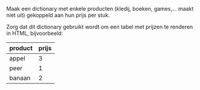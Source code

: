 Maak een dictionary met enkele producten (kledij, boeken, games,... maakt niet uit) gekoppeld aan hun prijs per stuk.

Zorg dat dit dictionary gebruikt wordt om een tabel met prijzen te renderen in HTML, bijvoorbeeld:

| product | prijs |
|---------|-------|
| appel   | 3     |
| peer    | 1     |
| banaan  | 2     |
